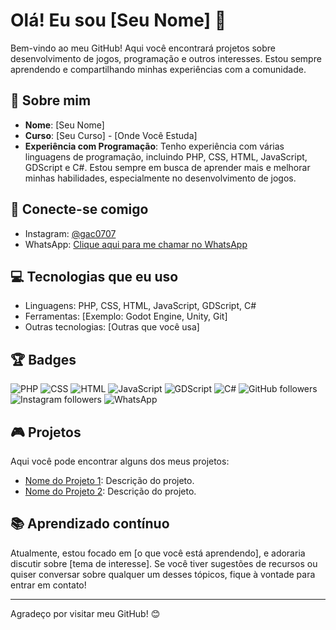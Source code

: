 # Olá! Eu sou [Seu Nome] 👋

Bem-vindo ao meu GitHub! Aqui você encontrará projetos sobre desenvolvimento de jogos, programação e outros interesses. Estou sempre aprendendo e compartilhando minhas experiências com a comunidade.

## 🚀 Sobre mim

- **Nome**: [Seu Nome]
- **Curso**: [Seu Curso] - [Onde Você Estuda]
- **Experiência com Programação**: Tenho experiência com várias linguagens de programação, incluindo PHP, CSS, HTML, JavaScript, GDScript e C#. Estou sempre em busca de aprender mais e melhorar minhas habilidades, especialmente no desenvolvimento de jogos.

## 📱 Conecte-se comigo

- Instagram: [@gac0707](https://www.instagram.com/gac0707/)
- WhatsApp: [Clique aqui para me chamar no WhatsApp](https://wa.me/5511916429438)

## 💻 Tecnologias que eu uso

- Linguagens: PHP, CSS, HTML, JavaScript, GDScript, C#
- Ferramentas: [Exemplo: Godot Engine, Unity, Git]
- Outras tecnologias: [Outras que você usa]

## 🏆 Badges

![PHP](https://img.shields.io/badge/Programming-PHP-blue)
![CSS](https://img.shields.io/badge/Programming-CSS-blue)
![HTML](https://img.shields.io/badge/Programming-HTML-orange)
![JavaScript](https://img.shields.io/badge/Programming-JavaScript-yellow)
![GDScript](https://img.shields.io/badge/Programming-GDScript-red)
![C#](https://img.shields.io/badge/Programming-C%23-darkgreen)
![GitHub followers](https://img.shields.io/github/followers/[SeuUsuarioGitHub]?style=social)
![Instagram followers](https://img.shields.io/badge/Instagram-%40gac0707-E4405F?style=social)
![WhatsApp](https://img.shields.io/badge/WhatsApp-%20Click%20Here-brightgreen?style=social)

## 🎮 Projetos

Aqui você pode encontrar alguns dos meus projetos:

- [Nome do Projeto 1](link-do-repositório): Descrição do projeto.
- [Nome do Projeto 2](link-do-repositório): Descrição do projeto.

## 📚 Aprendizado contínuo

Atualmente, estou focado em [o que você está aprendendo], e adoraria discutir sobre [tema de interesse]. Se você tiver sugestões de recursos ou quiser conversar sobre qualquer um desses tópicos, fique à vontade para entrar em contato!

---

Agradeço por visitar meu GitHub! 😊
